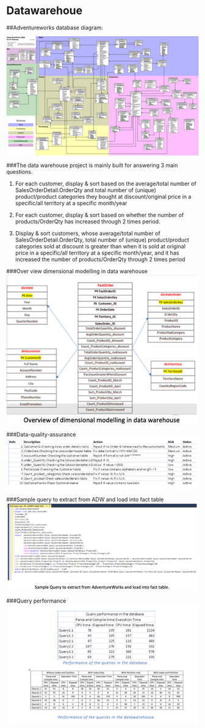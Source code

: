 # Datawarehoue

##Adventureworks database diagram:

![adventureworks-database-diagram](/image/adventureworks-database-diagram.png)

###The data warehouse project is mainly built for answering 3 main questions.

1. For each customer, display & sort based on the average/total number of SalesOrderDetail.OrderQty
   and total number of (unique) product/product categories they bought at discount/original price
   in a specific/all territory at a specific month/year

2. For each customer, display & sort based on whether the number of products/OrderQty
   has increased through 2 times period.

3. Display & sort customers, whose average/total number of SalesOrderDetail.OrderQty,
   total number of (unique) product/product categories sold at discount is
   greater than when it is sold at original price in a specific/all territory at a specific month/year,
   and it has increased the number of products/OrderQty through 2 times period

###Over view dimensional modelling in data warehouse
![Over-view-dimensional-modelling-in-data-warehouse](/image/Over-view-dimensional-modelling-in-data-warehouse.png)

###Data-quality-assurance
![Data-quality-assurance](/image/Data-quality-assurance.png)

###Sample query to extract from ADW and load into fact table
![Sample-query-to-extract-from-ADW-and-load-into-fact-table](/image/Sample-query-to-extract-from-ADW-and-load-into-fact-table.png)

###Query performance
![query-performance](/image/query-performance.png)
